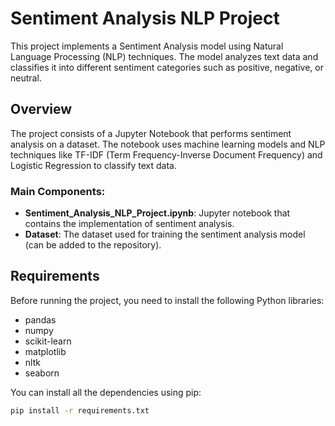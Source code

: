 # Sentiment Analysis NLP Project

This project implements a Sentiment Analysis model using Natural Language Processing (NLP) techniques. The model analyzes text data and classifies it into different sentiment categories such as positive, negative, or neutral.

## Overview

The project consists of a Jupyter Notebook that performs sentiment analysis on a dataset. The notebook uses machine learning models and NLP techniques like TF-IDF (Term Frequency-Inverse Document Frequency) and Logistic Regression to classify text data.

### Main Components:
- **Sentiment_Analysis_NLP_Project.ipynb**: Jupyter notebook that contains the implementation of sentiment analysis.
- **Dataset**: The dataset used for training the sentiment analysis model (can be added to the repository).
  
## Requirements

Before running the project, you need to install the following Python libraries:

- pandas
- numpy
- scikit-learn
- matplotlib
- nltk
- seaborn

You can install all the dependencies using pip:

```bash
pip install -r requirements.txt
